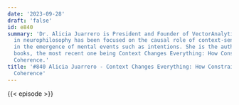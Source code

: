 ```yaml
---
date: '2023-09-28'
draft: 'false'
id: e840
summary: 'Dr. Alicia Juarrero is President and Founder of VectorAnalytica. Her research
  in neurophilosophy has been focused on the causal role of context-sensitive constraints
  in the emergence of mental events such as intentions. She is the author of several
  books, the most recent one being Context Changes Everything: How Constraints Create
  Coherence.'
title: '#840 Alicia Juarrero - Context Changes Everything: How Constraints Create
  Coherence'
---
```

{{< episode >}}
